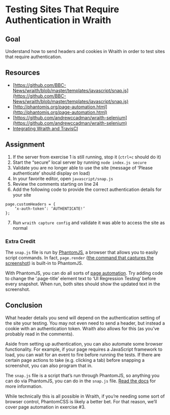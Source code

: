 # Testing Sites That Require Authentication in Wraith

## Goal
Understand how to send headers and cookies in Wraith in order to test sites that require authentication.

## Resources
- [https://github.com/BBC-News/wraith/blob/master/templates/javascript/snap.js](https://github.com/BBC-News/wraith/blob/master/templates/javascript/snap.js)
- [http://phantomjs.org/page-automation.html](http://phantomjs.org/page-automation.html)
- [https://github.com/andrewccadman/wraith-selenium](https://github.com/andrewccadman/wraith-selenium)
- [Integrating Wraith and TravisCI](http://blog.kevinlamping.com/easy-ui-regression-testing-with-wraith-and-travisci/)

## Assignment

1. If the server from exercise 1 is still running, stop it (`ctrl+c` should do it)
2. Start the “secure” local server by running `node index.js secure`
3. Validate you are no longer able to use the site (message of ‘Please authenticate’ should display on load)
4. In your favorite editor, open `javascript/snap.js`
5. Review the comments starting on line 24
6. Add the following code to provide the correct authentication details for your site

  ```
  page.customHeaders = {
      ‘x-auth-token’: ‘AUTHENTICATE!’
  };
  ```

7. Run `wraith capture config` and validate it was able to access the site as normal

### Extra Credit

The `snap.js` file is run by [PhantomJS](http://phantomjs.org/), a browser that allows you to easily script commands. In fact, `page.render` ([the command that captures the screenshot](http://phantomjs.org/screen-capture.html)) is built-in to PhantomJS.

With PhantomJS, you can do all sorts of [page automation](http://phantomjs.org/page-automation.html). Try adding code to change the ‘.page-title’ element text to ‘UI Regression Testing’ before every snapshot. When run, both sites should show the updated text in the screenshot.

## Conclusion

What header details you send will depend on the authentication setting of the site your testing. You may not even need to send a header, but instead a cookie with an authentication token. Wraith also allows for this (as you’ve probably read in the comments).

Aside from setting up authentication, you can also automate some browser functionality. For example, if your page requires a JavaScript framework to load, you can wait for an event to fire before running the tests. If there are certain page actions to take (e.g. clicking a tab) before snapping a screenshot, you can also program that in.

The `snap.js` file is a script that’s run through PhantomJS, so anything you can do via PhantomJS, you can do in the `snap.js` file. [Read the docs](http://phantomjs.org/page-automation.html) for more information.

While technically this is all possible in Wraith, if you’re needing some sort of browser control, PhantomCSS is likely a better bet. For that reason, we’ll cover page automation in exercise #3.

